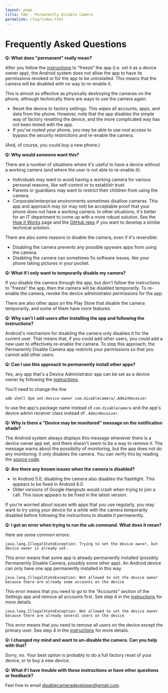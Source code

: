 ```yaml
---
layout: page
title: FAQ - Permanently Disable Camera
permalink: /faq/index.html
---
```


# Frequently Asked Questions

**Q: What does "permanent" really mean?**

After you follow the [instructions](/) to “freeze” the app (i.e. set it as a
device owner app), the Android system does not allow the app to have its
permissions revoked or for the app to be uninstalled. This means that the camera
will be disabled with no way to re-enable it.

This is almost as effective as physically destroying the cameras on the phone,
although technically there are ways to use the camera again:

* Reset the device to factory settings. This wipes all accounts, apps, and data
  from the phone. However, note that the app disables the simple way of factory
  resetting the device, and the more complicated way has not been tested with
  the app.
* If you've rooted your phone, you may be able to use root access to bypass the
  security restrictions and re-enable the camera.

(And, of course, you could buy a new phone.)

**Q: Why would someone want this?**

There are a number of situations where it's useful to have a device without a
working camera (and where the user is not able to re-enable it):

* Individuals may want to avoid having a working camera for various personal
  reasons, like self-control or to establish trust.
* Parents or guardians may want to restrict their children from using the
  camera.
* Corporate/enterprise environments sometimes disallow cameras. This app and
  approach may (or may not) be acceptable proof that your phone does not have a
  working camera. In other situations, it's better for an IT department to come
  up with a more robust solution. See the
  [How it Works](/howitworks) page and the
  [GitHub repo](https://github.com/disablecamera/disablecamera) if you want to
  develop a similar technical solution.

There are also some reasons to disable the camera, even if it's reversible:

* Disabling the camera prevents any possible spyware apps from using the camera.
* Disabling the camera can sometimes fix software issues, like your phone taking
  pictures in your pocket.

**Q: What if I only want to temporarily disable my camera?**

If you disable the camera through the app, but don't follow the instructions to
"freeze" the app, then the camera will be disabled temporarily. To re-enable the
camera, revoke the device administrator permissions for the app.

There are also other apps on the Play Store that disable the camera temporarily,
and some of them have more features.

**Q: Why can't I add users after installing the app and following the
instructions?**

Android's mechanism for disabling the camera only disables it for the current
user. That means that, if you could add other users, you could add a new user to
effectively re-enable the camera. To stop this approach, the Permanently Disable
Camera app restricts your permissions so that you cannot add other users.

**Q: Can I use this approach to permanently install other apps?**

Yes, any app that's a Device Administrator app can be set as a device owner
by following the [instructions](/).

You'll need to change the line

~~~
adb shell dpm set-device-owner com.disablecamera/.AdminReceiver
~~~

to use the app's package name instead of `com.disablecamera` and the app's
device admin receiver class instead of `.AdminReceiver`.

**Q: Why is there a "Device may be monitored" message on the notification
shade?**

The Android system always displays this message whenever there is a device owner
app set, and there doesn't seem to be a way to remove it. The message warns
about the *possibility* of monitoring, but the app does not do any monitoring;
it only disables the camera. You can verify this by reading the
[source code](https://github.com/disablecamera/disablecamera).

**Q: Are there any known issues when the camera is disabled?**

* In Android 5.0, disabling the camera also disables the flashlight. This
  appears to be fixed in Android 6.0.
* Older versions of Google Hangouts would crash when trying to join a call. This
  issue appears to be fixed in the latest version.

If you're worried about issues with apps that you use regularly, you may want to
try using your device for a while with the camera temporarily disabled before
following the instructions to disable it permanently.

**Q: I got an error when trying to run the `adb` command. What does it mean?**

Here are some common errors:

`java.lang.IllegalStateException: Trying to set the device owner, but device owner is already set.`

This error means that some app is already permanently installed (possibly
Permanently Disable Camera, possibly some other app). An Android device can only
have one app permanently installed in this way.

`java.lang.IllegalStateException: Not allowed to set the device owner because there are already some accounts on the device`

This error means that you need to go to the "Accounts" section of the Settings
app and remove all accounts first. See step 4 in the [instructions](/) for more
details.

`java.lang.IllegalStateException: Not allowed to set the device owner because there are already several users on the device`

This error means that you need to remove all users on the device except the
primary user. See step 4 in the [instructions](/) for more details.

**Q: I changed my mind and want to un-disable the camera. Can you help with
that?**

Sorry, no. Your best option is probably to do a full factory reset of your
device, or to buy a new device.

**Q: What if I have trouble with these instructions or have other questions or
feedback?**

Feel free to email [disablecameradeveloper@gmail.com](mailto:disablecameradeveloper@gmail.com).